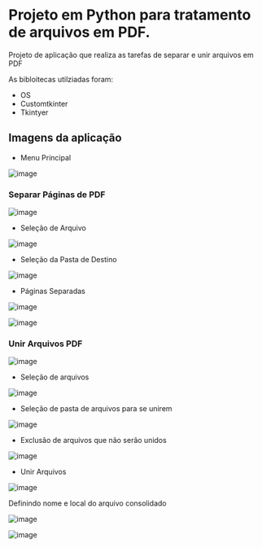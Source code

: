 # Projeto em Python para tratamento de arquivos em PDF.
Projeto de aplicação que realiza as tarefas de separar e unir arquivos em PDF

As bibloitecas utilziadas foram:
* OS
* Customtkinter
* Tkintyer

## Imagens da aplicação
* Menu Principal
  
![image](https://github.com/user-attachments/assets/e3ff4a07-fdf9-4ce6-8a58-cd492b1b586e)


### Separar Páginas de PDF

![image](https://github.com/user-attachments/assets/aff57735-ab65-44ae-90fe-2194aa82a2e4)

* Seleção de Arquivo

![image](https://github.com/user-attachments/assets/2df9d899-5bfb-49d7-81df-a74604984129)

* Seleção da Pasta de Destino

![image](https://github.com/user-attachments/assets/94bb59ce-e2ba-4c88-9d49-222d4f71cbb8)

* Páginas Separadas

![image](https://github.com/user-attachments/assets/34010807-1710-4efc-bc79-cc815befb6b6)

![image](https://github.com/user-attachments/assets/3e80f700-0b01-4a7a-8821-233de58d08a4)



### Unir Arquivos PDF

![image](https://github.com/user-attachments/assets/f1fa2dab-51e9-4d53-be53-85c7e69db614)

* Seleção de arquivos
  
![image](https://github.com/user-attachments/assets/16671139-deea-4ff9-839a-034a57becac4)

* Seleção de pasta de arquivos para se unirem

![image](https://github.com/user-attachments/assets/232b670f-4837-41da-b6cf-83d175ffe79d)

* Exclusão de arquivos que não serão unidos

![image](https://github.com/user-attachments/assets/e58da83d-0450-4368-ad44-a4d76c4c91b8)

* Unir Arquivos

![image](https://github.com/user-attachments/assets/3bc2c634-8265-4317-a7c3-004fdc81bbbc)

Definindo nome e local do arquivo consolidado

![image](https://github.com/user-attachments/assets/c29841d7-4b5d-45fd-acb9-c5f50d9cf941)


![image](https://github.com/user-attachments/assets/c9a074da-384f-4a58-aacc-5076fc0ffbf0)







